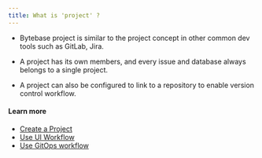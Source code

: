 ```yaml
---
title: What is 'project' ?
---
```


- Bytebase project is similar to the project concept in other common dev tools such as GitLab, Jira.

- A project has its own members, and every issue and database always belongs to a single project.

- A project can also be configured to link to a repository to enable version control workflow.

#### Learn more

- [Create a Project](https://www.bytebase.com/docs/get-started/step-by-step/create-a-project)
- [Use UI Workflow](https://www.bytebase.com/docs/get-started/step-by-step/change-schema)
- [Use GitOps workflow](https://www.bytebase.com/docs/vcs-integration/enable-gitops-workflow)
